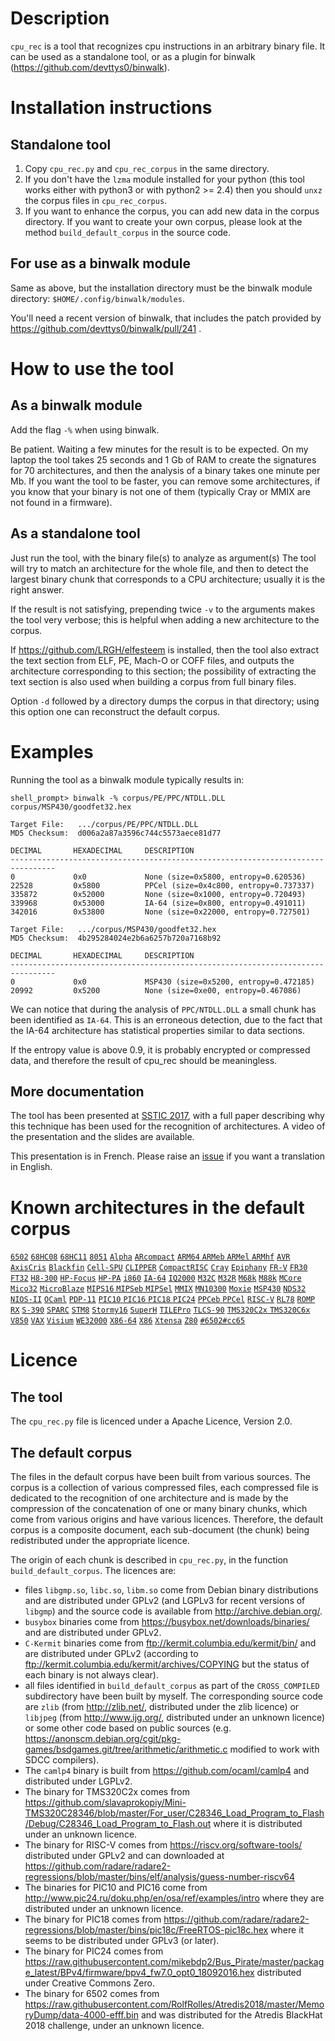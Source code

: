 # Description
`cpu_rec` is a tool that recognizes cpu instructions
in an arbitrary binary file.
It can be used as a standalone tool, or as a plugin for binwalk
(https://github.com/devttys0/binwalk).

# Installation instructions
## Standalone tool
1. Copy `cpu_rec.py` and `cpu_rec_corpus` in the same directory.
2. If you don't have the `lzma` module installed for your python (this
   tool works either with python3 or with python2 >= 2.4) then you
   should `unxz` the corpus files in `cpu_rec_corpus`.
3. If you want to enhance the corpus, you can add new data in the
   corpus directory. If you want to create your own corpus, please
   look at the method `build_default_corpus` in the source code.

## For use as a binwalk module
Same as above, but the installation directory must be the binwalk
module directory: `$HOME/.config/binwalk/modules`.

You'll need a recent version of binwalk, that includes the patch
provided by https://github.com/devttys0/binwalk/pull/241 .

# How to use the tool
## As a binwalk module
Add the flag `-%` when using binwalk.

Be patient. Waiting a few minutes for the result is to be expected.
On my laptop the tool takes 25 seconds and 1 Gb of RAM
to create the signatures for 70 architectures, and then the analysis
of a binary takes one minute per Mb.
If you want the tool to be faster, you can remove some architectures,
if you know that your binary is not one of them (typically Cray or
MMIX are not found in a firmware).

## As a standalone tool
Just run the tool, with the binary file(s) to analyze as argument(s)
The tool will try to match an architecture for the whole file, and
then to detect the largest binary chunk that corresponds to a CPU
architecture; usually it is the right answer.

If the result is not satisfying, prepending twice `-v` to the arguments
makes the tool very verbose; this is helpful when adding a new
architecture to the corpus.

If https://github.com/LRGH/elfesteem is installed, then the
tool also extract the text section from ELF, PE, Mach-O or COFF
files, and outputs the architecture corresponding to this section;
the possibility of extracting the text section is also used when
building a corpus from full binary files.

Option `-d` followed by a directory dumps the corpus in that directory;
using this option one can reconstruct the default corpus.

# Examples
Running the tool as a binwalk module typically results in:
```
shell_prompt> binwalk -% corpus/PE/PPC/NTDLL.DLL corpus/MSP430/goodfet32.hex

Target File:   .../corpus/PE/PPC/NTDLL.DLL
MD5 Checksum:  d006a2a87a3596c744c5573aece81d77

DECIMAL       HEXADECIMAL     DESCRIPTION
--------------------------------------------------------------------------------
0             0x0             None (size=0x5800, entropy=0.620536)
22528         0x5800          PPCel (size=0x4c800, entropy=0.737337)
335872        0x52000         None (size=0x1000, entropy=0.720493)
339968        0x53000         IA-64 (size=0x800, entropy=0.491011)
342016        0x53800         None (size=0x22000, entropy=0.727501)

Target File:   .../corpus/MSP430/goodfet32.hex
MD5 Checksum:  4b295284024e2b6a6257b720a7168b92

DECIMAL       HEXADECIMAL     DESCRIPTION
--------------------------------------------------------------------------------
0             0x0             MSP430 (size=0x5200, entropy=0.472185)
20992         0x5200          None (size=0xe00, entropy=0.467086)
```

We can notice that during the analysis of `PPC/NTDLL.DLL`
a small chunk has been identified as `IA-64`.
This is an erroneous detection, due to the fact that
the IA-64 architecture has statistical properties similar
to data sections.

If the entropy value is above 0.9, it is probably encrypted or compressed
data, and therefore the result of cpu_rec should be meaningless.

## More documentation

The tool has been presented at
[SSTIC 2017](https://www.sstic.org/2017/presentation/cpu_rec/),
with a full paper describing why this technique has been used for
the recognition of architectures. A video of the presentation
and the slides are available.

This presentation is in French. Please raise an
[issue](https://github.com/airbus-seclab/cpu_rec/issues/new)
if you want a translation in English.

# Known architectures in the default corpus
[`6502`](https://en.wikipedia.org/wiki/6502)
[`68HC08`](https://en.wikipedia.org/wiki/Freescale_68HC08)
[`68HC11`](https://en.wikipedia.org/wiki/Freescale_68HC11)
[`8051`](https://en.wikipedia.org/wiki/Intel_MCS-51)
[`Alpha`](https://en.wikipedia.org/wiki/DEC_Alpha)
[`ARcompact`](https://en.wikipedia.org/wiki/ARC_(processor))
[`ARM64` `ARMeb` `ARMel` `ARMhf`](https://en.wikipedia.org/wiki/ARM_architecture)
[`AVR`](https://en.wikipedia.org/wiki/Atmel_AVR)
[`AxisCris`](https://en.wikipedia.org/wiki/ETRAX_CRIS)
[`Blackfin`](https://en.wikipedia.org/wiki/Blackfin)
[`Cell-SPU`](https://en.wikipedia.org/wiki/Cell_(microprocessor))
[`CLIPPER`](https://en.wikipedia.org/wiki/Clipper_architecture)
[`CompactRISC`](https://en.wikipedia.org/wiki/CompactRISC)
[`Cray`](https://en.wikipedia.org/wiki/Cray)
[`Epiphany`](https://en.wikipedia.org/wiki/Adapteva)
[`FR-V`](https://en.wikipedia.org/wiki/FR-V_(microprocessor))
[`FR30`](http://www.fujitsu.com/downloads/MICRO/fma/pdfmcu/hm91101-cm71-10102-2e.pdf)
[`FT32`](https://en.wikipedia.org/wiki/FTDI)
[`H8-300`](https://en.wikipedia.org/wiki/H8_Family)
[`HP-Focus`](https://en.wikipedia.org/wiki/HP_FOCUS)
[`HP-PA`](https://en.wikipedia.org/wiki/PA-RISC)
[`i860`](https://en.wikipedia.org/wiki/Intel_i860)
[`IA-64`](https://en.wikipedia.org/wiki/IA-64)
[`IQ2000`](http://www.ic72.com/pdf_file/v/165699.pdf)
[`M32C`](https://www.renesas.com/en-eu/products/microcontrollers-microprocessors/m16c.html)
[`M32R`](https://www.renesas.com/en-eu/products/microcontrollers-microprocessors/m32r.html)
[`M68k`](https://en.wikipedia.org/wiki/Motorola_68000_series)
[`M88k`](https://en.wikipedia.org/wiki/Motorola_88000)
[`MCore`](https://en.wikipedia.org/wiki/M%C2%B7CORE)
[`Mico32`](https://en.wikipedia.org/wiki/LatticeMico32)
[`MicroBlaze`](https://en.wikipedia.org/wiki/MicroBlaze)
[`MIPS16` `MIPSeb` `MIPSel`](https://en.wikipedia.org/wiki/MIPS_instruction_set)
[`MMIX`](https://en.wikipedia.org/wiki/MMIX)
[`MN10300`](https://en.wikipedia.org/wiki/MN103)
[`Moxie`](http://moxielogic.org/blog/)
[`MSP430`](https://en.wikipedia.org/wiki/TI_MSP430)
[`NDS32`](http://osdk.andestech.com/index.html)
[`NIOS-II`](https://en.wikipedia.org/wiki/Nios_II)
[`OCaml`](https://en.wikipedia.org/wiki/OCaml)
[`PDP-11`](https://en.wikipedia.org/wiki/PDP-11)
[`PIC10` `PIC16` `PIC18` `PIC24`](https://en.wikipedia.org/wiki/PIC_microcontroller)
[`PPCeb` `PPCel`](https://en.wikipedia.org/wiki/PowerPC)
[`RISC-V`](https://en.wikipedia.org/wiki/RISC-V)
[`RL78`](https://www.renesas.com/en-eu/products/microcontrollers-microprocessors/rl78.html)
[`ROMP`](https://en.wikipedia.org/wiki/ROMP)
[`RX`](https://www.renesas.com/en-eu/products/microcontrollers-microprocessors/rx.html)
[`S-390`](https://en.wikipedia.org/wiki/IBM_System/390_ES/9000_Enterprise_Systems_Architecture_ESA_family)
[`SPARC`](https://en.wikipedia.org/wiki/SPARC)
[`STM8`](https://en.wikipedia.org/wiki/STM8)
[`Stormy16`](https://sourceware.org/cgen/gen-doc/xstormy16.html)
[`SuperH`](https://en.wikipedia.org/wiki/SuperH)
[`TILEPro`](https://en.wikipedia.org/wiki/TILEPro64)
[`TLCS-90`](https://en.wikipedia.org/wiki/Toshiba_TLCS#90)
[`TMS320C2x` `TMS320C6x`](https://en.wikipedia.org/wiki/Texas_Instruments_TMS320)
[`V850`](https://en.wikipedia.org/wiki/V850)
[`VAX`](https://en.wikipedia.org/wiki/VAX)
[`Visium`](https://www.slideshare.net/AdaCore/controls-and-dataservices)
[`WE32000`](https://en.wikipedia.org/wiki/Bellmac_32)
[`X86-64`](https://en.wikipedia.org/wiki/X86-64)
[`X86`](https://en.wikipedia.org/wiki/X86)
[`Xtensa`](https://en.wikipedia.org/wiki/Tensilica)
[`Z80`](https://en.wikipedia.org/wiki/Zilog_Z80)
[`#6502#cc65`](https://github.com/cc65/cc65)

# Licence
## The tool
The `cpu_rec.py` file is licenced under a Apache Licence, Version 2.0.

## The default corpus
The files in the default corpus have been built from various sources.
The corpus is a collection of various compressed files, each compressed
file is dedicated to the recognition of one architecture and is made by
the compression of the concatenation of one or many binary chunks, which
come from various origins and have various licences.
Therefore, the default corpus is a composite document, each sub-document
(the chunk) being redistributed under the appropriate licence.

The origin of each chunk is described in `cpu_rec.py`, in the function
`build_default_corpus`. The licences are:
- files `libgmp.so`, `libc.so`, `libm.so` come from Debian binary
distributions and are distributed under GPLv2 (and LGPLv3 for recent
versions of `libgmp`) and the source code is available from
http://archive.debian.org/.
- `busybox` binaries come from https://busybox.net/downloads/binaries/
and are distributed under GPLv2.
- `C-Kermit` binaries come from ftp://kermit.columbia.edu/kermit/bin/
and are distributed under GPLv2
(according to ftp://kermit.columbia.edu/kermit/archives/COPYING but
the status of each binary is not always clear).
- all files identified in `build_default_corpus` as part of the
`CROSS_COMPILED` subdirectory have been built by myself.
The corresponding source code are
`zlib` (from http://zlib.net/, distributed under the zlib licence)
or `libjpeg` (from http://www.ijg.org/, distributed under an unknown licence)
or some other code based on public sources
(e.g. https://anonscm.debian.org/cgit/pkg-games/bsdgames.git/tree/arithmetic/arithmetic.c modified to work with SDCC compilers).
- The `camlp4` binary is built from https://github.com/ocaml/camlp4
and distributed under LGPLv2.
- The binary for TMS320C2x comes from
https://github.com/slavaprokopiy/Mini-TMS320C28346/blob/master/For_user/C28346_Load_Program_to_Flash/Debug/C28346_Load_Program_to_Flash.out
where it is distributed under an unknown licence.
- The binary for RISC-V comes from https://riscv.org/software-tools/
distributed under GPLv2 and can downloaded at
https://github.com/radare/radare2-regressions/blob/master/bins/elf/analysis/guess-number-riscv64
- The binaries for PIC10 and PIC16 come from http://www.pic24.ru/doku.php/en/osa/ref/examples/intro
where they are distributed under an unknown licence.
- The binary for PIC18 comes from https://github.com/radare/radare2-regressions/blob/master/bins/pic18c/FreeRTOS-pic18c.hex
where it seems to be distributed under GPLv3 (or later).
- The binary for PIC24 comes from https://raw.githubusercontent.com/mikebdp2/Bus_Pirate/master/package_latest/BPv4/firmware/bpv4_fw7.0_opt0_18092016.hex
distributed under Creative Commons Zero.
- The binary for 6502 comes from https://raw.githubusercontent.com/RolfRolles/Atredis2018/master/MemoryDump/data-4000-efff.bin
and was distributed for the Atredis BlackHat 2018 challenge, under an unknown licence.
